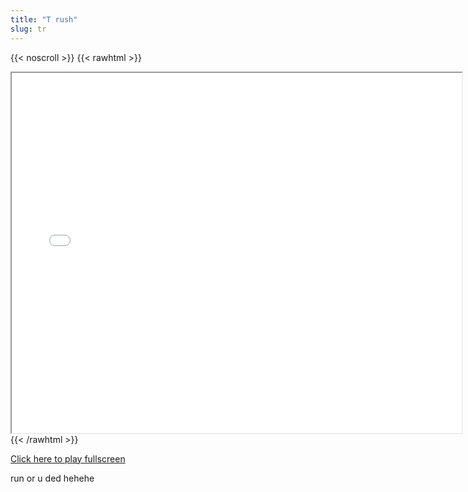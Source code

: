 ```yaml
---
title: "T rush"
slug: tr
---
```


{{< noscroll >}}
{{< rawhtml >}}
<iframe width="720" height="576" name="iframe" src="/cjs-garchive/tr/index.html"></iframe>
{{< /rawhtml >}}

[Click here to play fullscreen](/cjs-garchive/tr)

run or u ded hehehe
